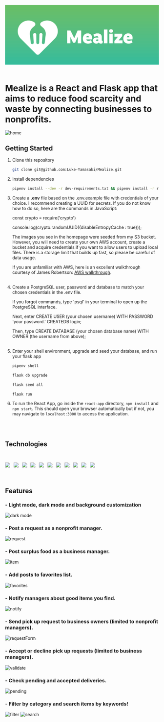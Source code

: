 <img src="./react-app/public/Mealize-banner.png"/>   &nbsp;
# Mealize is a React and Flask app that aims to reduce food scarcity and waste by connecting businesses to nonprofits.
![home](https://user-images.githubusercontent.com/89368363/172500968-3b3ac765-2c9f-42ae-8ba7-529f1294664e.png)

## Getting Started

1. Clone this repository

   ```bash
   git clone git@github.com:Luke-Yamasaki/Mealize.git
   ```

2. Install dependencies

      ```bash
      pipenv install --dev -r dev-requirements.txt && pipenv install -r requirements.txt
      ```

3. Create a **.env** file based on the .env.example file with credentials of your choice. I recommend creating a UUID for secrets.
If you do not know how to do so, here are the commands in JavaScript:

    const crypto = require('crypto')

    console.log(crypto.randomUUID({disableEntropyCache : true}));

    The images you see in the homepage were seeded from my S3 bucket. However, you will need to create your own AWS account, create a bucket and acquire credentials if you want to allow users to upload local files. There is a storage limit that builds up fast, so please be careful of data usage.

    If you are unfamiliar with AWS, here is an excellent walkthrough courtesy of James Robertson:
[AWS walkthrough](https://github.com/jamesurobertson/aws-s3-pern-demo#create-your-aws-user-and-bucket).
<br></br>

4. Create a PostgreSQL user, password and database to match your chosen credentials in the .env file.

    If you forgot commands, type 'psql' in your terminal to open up the PostgreSQL interface.

    Next, enter CREATE USER (your chosen username) WITH PASSWORD 'your password.' CREATEDB login;

    Then, type CREATE DATABASE (your chosen database name) WITH OWNER (the username from above);
<br></br>
5. Enter your shell environment, upgrade and seed your database, and run your flask app

   ```bash
   pipenv shell
   ```

   ```bash
   flask db upgrade
   ```

   ```bash
   flask seed all
   ```

   ```bash
   flask run
   ```

6. To run the React App, go inside the `react-app` directory, `npm install` and `npm start`. This should open your browser automatically but if not, you may navigate to `localhost:3000` to access the application.

<br>
<br>

## Technologies

<br>
<p float="left">
  <img src="https://cdn.jsdelivr.net/gh/devicons/devicon/icons/python/python-original.svg" style="width:75px;" />
  &nbsp;
  <img src="https://user-images.githubusercontent.com/89368363/167771425-89a9cad0-820f-40db-a628-6ba23931da55.png" style="width:75px;" />
  &nbsp;
  <img src="https://cdn.jsdelivr.net/gh/devicons/devicon/icons/react/react-original.svg" style="width:75px;" />
  &nbsp;
  <img src="https://cdn.jsdelivr.net/gh/devicons/devicon/icons/redux/redux-original.svg" style="width:75px;" />
  &nbsp;
  <img src="https://cdn.jsdelivr.net/gh/devicons/devicon/icons/postgresql/postgresql-original.svg" style="width:75px;" />
  &nbsp;
  <img src="https://cdn.jsdelivr.net/gh/devicons/devicon/icons/heroku/heroku-plain.svg" style="width:75px;" />
  &nbsp;
  <img src="https://cdn.jsdelivr.net/gh/devicons/devicon/icons/html5/html5-plain-wordmark.svg" style="width:75px;"/>
  &nbsp;
  <img src="https://cdn.jsdelivr.net/gh/devicons/devicon/icons/css3/css3-plain-wordmark.svg" style="width:75px;" />
  &nbsp;
  <img src="https://cdn.jsdelivr.net/gh/devicons/devicon/icons/docker/docker-plain.svg" style="width:75px;" />
  &nbsp;
  <img src="https://cdn.jsdelivr.net/gh/devicons/devicon/icons/illustrator/illustrator-line.svg" style="width:75px;" />
  &nbsp;
  <img src="https://cdn.jsdelivr.net/gh/devicons/devicon/icons/xd/xd-line.svg" style="width:75px;" />
  &nbsp;
</p>

<br>

## Features

### - Light mode, dark mode and background customization
![dark mode](https://user-images.githubusercontent.com/89368363/172501703-5bb7eba2-025c-42bd-b553-459344914014.png)
<br>

### - Post a request as a nonprofit manager.
![request](https://user-images.githubusercontent.com/89368363/172500624-66a3949e-bf92-4e9c-a49e-929bba504e70.png)
<br>

### - Post surplus food as a business manager.
![item](https://user-images.githubusercontent.com/89368363/172500706-96ac7d6d-74f0-492a-87d5-fe7a6a8bee69.png)
<br>

### - Add posts to favorites list.
![favorites](https://user-images.githubusercontent.com/89368363/172501469-8b97ea15-d6c2-44ac-8e96-ba73c55ba06e.png)
<br>

### - Notify managers about good items you find.
![notify](https://user-images.githubusercontent.com/89368363/172501491-9dedb0e0-6804-434a-a2b6-c3b1cba9d4e0.png)
<br>

### - Send pick up request to business owners (limited to nonprofit managers).
![requestForm](https://user-images.githubusercontent.com/89368363/172501581-885299bd-f8a1-40e6-be37-2b2d2e7a846f.png)
<br>

### - Accept or decline pick up requests (limited to business managers).
![validate](https://user-images.githubusercontent.com/89368363/172501589-a996fc67-569e-4ee1-8ae0-2007a4f04a30.png)
<br>

### - Check pending and accepted deliveries.
![pending](https://user-images.githubusercontent.com/89368363/172501609-3b5e7349-c17d-4929-95e1-52d4f31e5b43.png)
<br>

### - Filter by category and search items by keywords!
![filter](https://user-images.githubusercontent.com/89368363/172502192-dd145fb9-88bc-4ead-bba2-19b9e4e05e9f.png)
![search](https://user-images.githubusercontent.com/89368363/172502081-ce828236-6441-42f1-9a75-b556c10c6df2.png)
<br>

